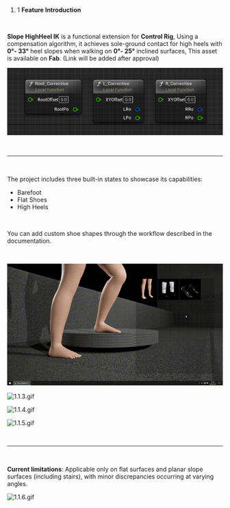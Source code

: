1.  1 **Feature Introduction**

&nbsp;

**Slope HighHeel IK‌** is a functional extension for **‌Control Rig**‌, Using a ‌compensation algorithm‌, it achieves ‌sole-ground contact‌ for high heels ‌with **0°- 33°** heel slopes‌ when walking on ‌**0°- 25°** inclined surfaces‌, This asset is ‌available on **Fab‌**. (Link will be added after approval)

![1.1.1.png](../../_resources/1.1.1.png)

&nbsp;

* * *

&nbsp;

The project includes three built-in states to showcase its capabilities:

- Barefoot
- Flat Shoes
- High Heels

&nbsp;

‌You can add custom shoe shapes through the workflow described in the documentation.

&nbsp;

![1.1.2.gif](../../_resources/1.1.2.gif)

![1.1.3.gif](../../_resources/1.1.3.gif)

![1.1.4.gif](../../_resources/1.1.4.gif)

![1.1.5.gif](../../_resources/1.1.5.gif)

&nbsp;

* * *

&nbsp;

**Current limitations**: Applicable only on flat surfaces and planar slope surfaces (including stairs), with minor discrepancies occurring at varying angles.

![1.1.6.gif](../../_resources/1.1.6.gif)

&nbsp;
